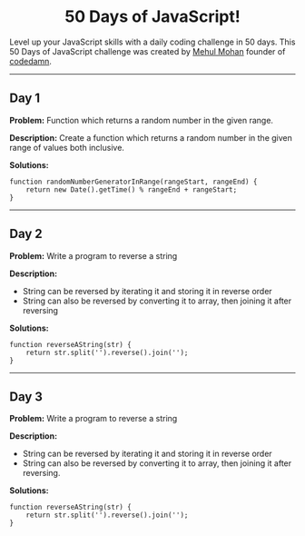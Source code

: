 <h1 align='center'>50 Days of JavaScript!</h1>

Level up your JavaScript skills with a daily coding challenge in 50 days. This 50 Days of JavaScript challenge was created by [Mehul Mohan](https://youtube.com/codedamn) founder of [codedamn](https://codedamn.com/).

------------------------------------

## Day 1

**Problem:** Function which returns a random number in the given range.

**Description:**  Create a function which returns a random number in the given range of values both inclusive.

**Solutions:**

```#! JavaScript
function randomNumberGeneratorInRange(rangeStart, rangeEnd) {
    return new Date().getTime() % rangeEnd + rangeStart;
}
```

------------------------------------

## Day 2

**Problem:** Write a program to reverse a string

**Description:**

* String can be reversed by iterating it and storing it in reverse order
* String can also be reversed by converting it to array, then joining it after reversing

**Solutions:**

```#! JavaScript
function reverseAString(str) {
    return str.split('').reverse().join('');
}
```

------------------------------------

## Day 3

**Problem:** Write a program to reverse a string

**Description:**

* String can be reversed by iterating it and storing it in reverse order
* String can also be reversed by converting it to array, then joining it after reversing.


**Solutions:**

```#! JavaScript
function reverseAString(str) {
    return str.split('').reverse().join('');
}
```
